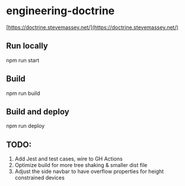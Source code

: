 # engineering-doctrine
[https://doctrine.stevemassey.net/](https://doctrine.stevemassey.net/)

## Run locally
npm run start

## Build
npm run build

## Build and deploy
npm run deploy

## TODO:
1. Add Jest and test cases, wire to GH Actions
2. Optimize build for more tree shaking & smaller dist file
3. Adjust the side navbar to have overflow properties for height constrained devices